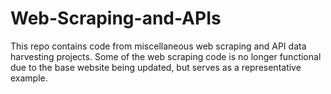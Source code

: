 # Web-Scraping-and-APIs
This repo contains code from miscellaneous web scraping and API data harvesting projects. Some of the web scraping code is no longer functional due to the base website being updated, but serves as a representative example.
